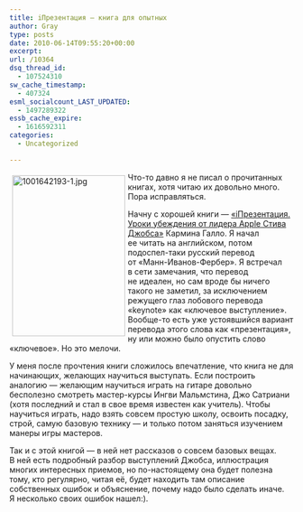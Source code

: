 ```yaml
---
title: iПрезентация — книга для опытных
author: Gray
type: posts
date: 2010-06-14T09:55:20+00:00
excerpt:
url: /10364
dsq_thread_id:
  - 107524310
sw_cache_timestamp:
  - 407324
esml_socialcount_LAST_UPDATED:
  - 1497289322
essb_cache_expire:
  - 1616592311
categories:
  - Uncategorized

---
```








<a href="http://www.ozon.ru/context/detail/id/5020874/?partner=searchengines&from=bar" target="_blank"><img src="https://i1.wp.com/forumimg.net/blog/1001642193-1.jpg?resize=200%2C285" width="200" height="285" alt="1001642193-1.jpg" style="float:left; margin-top:5px; margin-right:5px; margin-bottom:5px; margin-left:5px;" data-recalc-dims="1" /></a>

<nobr>Что-то</nobr> давно я&nbsp;не&nbsp;писал о&nbsp;прочитанных книгах, хотя читаю их&nbsp;довольно много. Пора исправляться.

Начну с&nbsp;хорошей книги&nbsp;&mdash; <a href="http://www.ozon.ru/context/detail/id/5020874/?partner=searchengines&from=bar" target="_blank">&laquo;iПрезентация. Уроки убеждения от&nbsp;лидера Apple Стива Джобса&raquo;</a> Кармина Галло. Я&nbsp;начал ее&nbsp;читать на&nbsp;английском, потом <nobr>подоспел-таки</nobr> русский перевод от&nbsp;<nobr>&laquo;Манн-Иванов-Фербер&raquo;</nobr>. Я&nbsp;встречал в&nbsp;сети замечания, что перевод не&nbsp;идеален, но&nbsp;сам вроде&nbsp;бы ничего такого не&nbsp;заметил, за&nbsp;исключением режущего глаз лобового перевода &laquo;keynote&raquo; как &laquo;ключевое выступление&raquo;. <nobr>Вообще-то</nobr> есть уже устоявшийся вариант перевода этого слова как &laquo;презентация&raquo;, ну&nbsp;или можно было опустить слово &laquo;ключевое&raquo;. Но&nbsp;это мелочи.

У&nbsp;меня после прочтения книги сложилось впечатление, что книга не&nbsp;для начинающих, желающих научиться выступать. Если построить аналогию&nbsp;&mdash; желающим научиться играть на&nbsp;гитаре довольно бесполезно смотреть <nobr>мастер-курсы</nobr> Ингви Мальмстина, Джо Сатриани (хотя последний и&nbsp;стал в&nbsp;свое время известен как учитель). Чтобы научиться играть, надо взять совсем простую школу, освоить посадку, строй, самую базовую технику&nbsp;&mdash; и&nbsp;только потом заняться изучением манеры игры мастеров.

Так и&nbsp;с&nbsp;этой книгой&nbsp;&mdash; в&nbsp;ней нет рассказов о&nbsp;совсем базовых вещах. В&nbsp;ней есть подробный разбор выступлений Джобса, иллюстрация многих интересных приемов, но&nbsp;<nobr>по-настоящему</nobr> она будет полезна тому, кто регулярно, читая её, будет находить там описание собственных ошибок и&nbsp;объяснение, почему надо было сделать иначе. Я&nbsp;несколько своих ошибок нашел:).